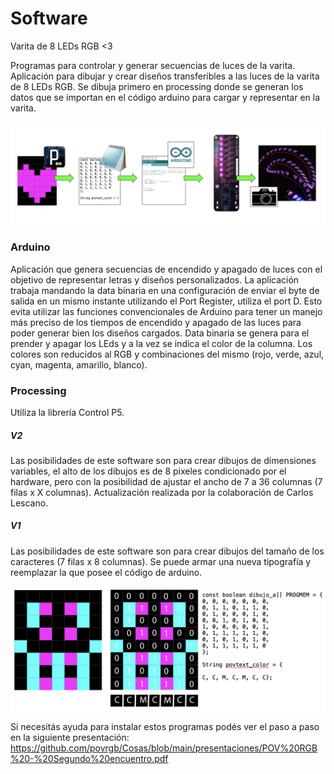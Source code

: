 # Software

Varita de 8 LEDs RGB <3

Programas para controlar y generar secuencias de luces de la varita.
Aplicación para dibujar y crear diseños transferibles a las luces de la varita de 8 LEDs RGB. Se dibuja primero en processing donde se generan los datos que se importan en el código arduino para cargar y representar en la varita.

![alt text](https://github.com/povrgb/Cosas/blob/main/img/pasos_dibus.png)

### Arduino

Aplicación que genera secuencias de encendido y apagado de luces con el objetivo de representar letras y diseños personalizados.
La aplicación trabaja mandando la data binaria en una configuración de enviar el byte de salida en un mismo instante utilizando el Port Register, utiliza el port D. Esto evita utilizar las funciones convencionales de Arduino para tener un manejo más preciso de los tiempos de encendido y apagado de las luces para poder generar bien los diseños cargados.
Data binaria se genera para el prender y apagar los LEds y a la vez se indica el color de la columna. Los colores son reducidos al RGB y combinaciones del mismo (rojo, verde, azul, cyan, magenta, amarillo, blanco).

### Processing

Utiliza la librería Control P5.

##### V2
Las posibilidades de este software son para crear dibujos de dimensiones variables, el alto de los dibujos es de 8 pixeles condicionado por el hardware, pero con la posibilidad de ajustar el ancho de 7 a 36 columnas  (7 filas x X columnas).
Actualización realizada por la colaboración de Carlos Lescano.

##### V1
Las posibilidades de este software son para crear dibujos del tamaño de los caracteres (7 filas x 8 columnas). Se puede armar una nueva tipografía y reemplazar la que posee el código de arduino.

![alt text](https://github.com/povrgb/Cosas/blob/main/img/pasos_data.png)

Si necesitás ayuda para instalar estos programas podés ver el paso a paso en la siguiente presentación:
https://github.com/povrgb/Cosas/blob/main/presentaciones/POV%20RGB%20-%20Segundo%20encuentro.pdf
